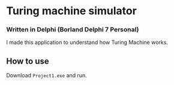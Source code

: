# Turing machine simulator
### Written in Delphi (Borland Delphi 7 Personal)

I made this application to understand how Turing Machine works.

## How to use
  Download `Project1.exe` and run.
